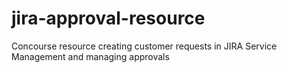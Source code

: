 # jira-approval-resource
Concourse resource creating customer requests in JIRA Service Management and managing approvals
